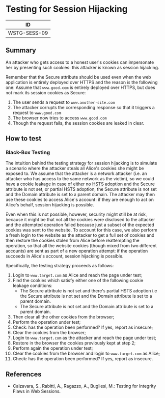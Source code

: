 # Testing for Session Hijacking

|ID          |
|------------|
|WSTG-SESS-09|

## Summary

An attacker who gets access to a honest user's cookies can impersonate her by presenting such cookies: this attacker is known as session hijacking.

Remember that the Secure attribute should be used even when the web application is entirely deployed over HTTPS and the reason is the following one:
Assume that `www.good.com` is entirely deployed over HTTPS, but does not mark its session cookies as Secure:

1. The user sends a request to `www.another-site.com`
2. The attacker corrupts the corresponding response so that it triggers a request to `www.good.com`
3. The browser now tries to access `www.good.com`
4. Though the request fails, the session cookies are leaked in clear.

## How to test

### Black-Box Testing

The intuition behind the testing strategy for session hijacking is to simulate a scenario where the attacker steals all Alice's cookies she might be exposed to. We assume that the attacker is a network attacker (i.e. an attacker who has access to the same network as the victim), so we could have a cookie leakage in case of either no [HSTS](https://en.wikipedia.org/wiki/HTTP_Strict_Transport_Security) adoption and the Secure attribute is not set, or partial HSTS adoption, the Secure attribute is not set and the Domain attribute is set to a parent domain. The attacker may then use these cookies to access Alice's account: if they are enough to act on Alice's behalf, session hijacking is possible.

Even when this is not possible, however, security might still be at risk, because it might be that not all the cookies were disclosed to the attacker and the attempted operation failed because just a subset of the expected cookies was sent to the website. To account for this case, we also perform a fresh login to the website as the attacker to get a full set of cookies and then restore the cookies stolen from Alice before reattempting the operation, so that all the website cookies (though mixed from two different accounts) are sent as part of a new operation attempt: if the operation succeeds in Alice's account, session hijacking is possible.

Specifically, the testing strategy proceeds as follows:

1. Login to `www.target.com` as Alice and reach the page under test;
2. Find the cookies which satisfy either one of the following cookie leakage conditions:
    * The Secure attribute is not set and there's partial HSTS adoption i.e the Secure attribute is not set and the Domain attribute is set to a parent domain.
    * The Secure attribute is not set and the Domain attribute is set to a parent domain.
3. Then clear all the other cookies from the browser;
4. Perform the operation under test;
5. Check: has the operation been performed? If yes, report as insecure;
6. Clear the cookies from the browser;
7. Login to `www.target.com` as the attacker and reach the page under test;
8. Restore in the browser the cookies previously kept at step 2;
9. Perform again the operation under test;
10. Clear the cookies from the browser and login to `www.target.com` as Alice;
11. Check: has the operation been performed? If yes, report as insecure.

## References

- Calzavara, S., Rabitti, A., Ragazzo, A., Bugliesi, M.: Testing for Integrity Flaws in Web Sessions.
